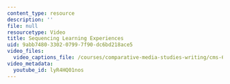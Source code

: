 ```yaml
---
content_type: resource
description: ''
file: null
resourcetype: Video
title: Sequencing Learning Experiences
uid: 9abb7480-3302-0799-7f90-dc6bd218ace5
video_files:
  video_captions_file: /courses/comparative-media-studies-writing/cms-611j-creating-video-games-fall-2014/instructor-insights/video-playlist/sequencing-learning-experiences/lyR4HQ01nos.vtt
video_metadata:
  youtube_id: lyR4HQ01nos
---
```

